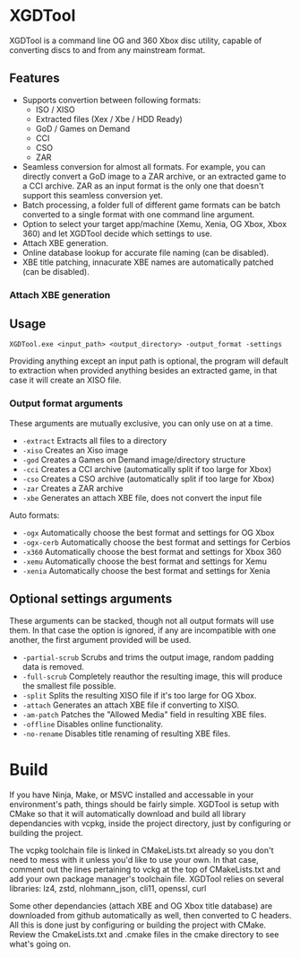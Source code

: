 # XGDTool
XGDTool is a command line OG and 360 Xbox disc utility, capable of converting discs to and from any mainstream format.

## Features
- Supports convertion between following formats:
    - ISO / XISO
    - Extracted files (Xex / Xbe / HDD Ready)
    - GoD / Games on Demand
    - CCI
    - CSO
    - ZAR
- Seamless conversion for almost all formats. For example, you can directly convert a GoD image to a ZAR archive, or an extracted game to a CCI archive. ZAR as an input format is the only one that doesn't support this seamless conversion yet.
- Batch processing, a folder full of different game formats can be batch converted to a single format with one command line argument.
- Option to select your target app/machine (Xemu, Xenia, OG Xbox, Xbox 360) and let XGDTool decide which settings to use.
- Attach XBE generation.
- Online database lookup for accurate file naming (can be disabled).
- XBE title patching, innacurate XBE names are automatically patched (can be disabled).

### Attach XBE generation

## Usage
```XGDTool.exe <input_path> <output_directory> -output_format -settings```

Providing anything except an input path is optional, the program will default to extraction when provided anything besides an extracted game, in that case it will create an XISO file.

### Output format arguments
These arguments are mutually exclusive, you can only use on at a time.
- ```-extract``` Extracts all files to a directory
- ```-xiso``` Creates an Xiso image
- ```-god``` Creates a Games on Demand image/directory structure
- ```-cci``` Creates a CCI archive (automatically split if too large for Xbox)
- ```-cso``` Creates a CSO archive (automatically split if too large for Xbox)
- ```-zar``` Creates a ZAR archive
- ```-xbe``` Generates an attach XBE file, does not convert the input file

Auto formats:
- ```-ogx``` Automatically choose the best format and settings for OG Xbox
- ```-ogx-cerb``` Automatically choose the best format and settings for Cerbios
- ```-x360``` Automatically choose the best format and settings for Xbox 360
- ```-xemu``` Automatically choose the best format and settings for Xemu
- ```-xenia``` Automatically choose the best format and settings for Xenia

## Optional settings arguments
These arguments can be stacked, though not all output formats will use them. In that case the option is ignored, if any are incompatible with one another, the first argument provided will be used. 
- ```-partial-scrub``` Scrubs and trims the output image, random padding data is removed.
- ```-full-scrub``` Completely reauthor the resulting image, this will produce the smallest file possible.
- ```-split``` Splits the resulting XISO file if it's too large for OG Xbox.
- ```-attach``` Generates an attach XBE file if converting to XISO.
- ```-am-patch``` Patches the "Allowed Media" field in resulting XBE files.
- ```-offline``` Disables online functionality.
- ```-no-rename``` Disables title renaming of resulting XBE files.

# Build
If you have Ninja, Make, or MSVC installed and accessable in your environment's path, things should be fairly simple. XGDTool is setup with CMake so that it will automatically download and build all library dependancies with vcpkg, inside the project directory, just by configuring or building the project. 

The vcpkg toolchain file is linked in CMakeLists.txt already so you don't need to mess with it unless you'd like to use your own. In that case, comment out the lines pertaining to vckg at the top of CMakeLists.txt and add your own package manager's toolchain file. XGDTool relies on several libraries: lz4, zstd, nlohmann_json, cli11, openssl, curl

Some other dependancies (attach XBE and OG Xbox title database) are downloaded from github automatically as well, then converted to C headers. All this is done just by configuring or building the project with CMake. Review the CmakeLists.txt and .cmake files in the cmake directory to see what's going on.